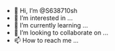 - 👋 Hi, I’m @S638710sh
- 👀 I’m interested in ...
- 🌱 I’m currently learning ...
- 💞️ I’m looking to collaborate on ...
- 📫 How to reach me ...

<!---
S638710sh/S638710sh is a ✨ special ✨ repository because its `README.md` (this file) appears on your GitHub profile.
You can click the Preview link to take a look at your changes.
--->

